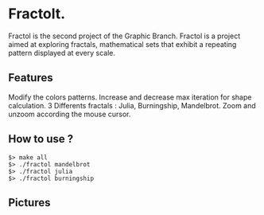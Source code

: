 # Fractolt.

Fractol is the second project of the Graphic Branch.
Fractol is a project aimed at exploring fractals, mathematical sets that exhibit a repeating pattern displayed at every scale.

## Features

Modify the colors patterns.
Increase and decrease max iteration for shape calculation.
3 Differents fractals : Julia, Burningship, Mandelbrot.
Zoom and unzoom according the mouse cursor.


## How to use ?

```
$> make all
$> ./fractol mandelbrot
$> ./fractol julia
$> ./fractol burningship
```

## Pictures
